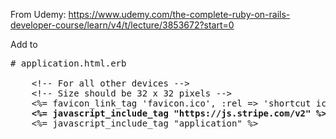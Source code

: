 From Udemy: https://www.udemy.com/the-complete-ruby-on-rails-developer-course/learn/v4/t/lecture/3853672?start=0

Add to
<pre>
# application.html.erb

    &lt;!-- For all other devices -->
    &lt;!-- Size should be 32 x 32 pixels -->
    &lt;%= favicon_link_tag 'favicon.ico', :rel => 'shortcut icon' %&gt;
    <b>&lt;%= javascript_include_tag "https://js.stripe.com/v2" %&gt;</b>
    &lt;%= javascript_include_tag "application" %&gt;
<pre>
